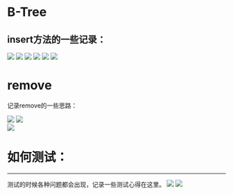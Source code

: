 # B-Tree
## insert方法的一些记录：
![](Images/1.jpg)
![](Images/2.jpg)
![](Images/3.jpg)
![](Images/4.jpg)
![](Images/5.jpg)
![](Images/6.jpg)

# remove
记录remove的一些思路：
  
    
![](Images/remove1.jpg)
![](Images/remove2.jpg)  
![](Images/remove3.jpeg)  


# 如何测试：
----
测试的时候各种问题都会出现，记录一些测试心得在这里。
![](Images/remove4.jpeg)
![](Images/remove5.jpeg)    